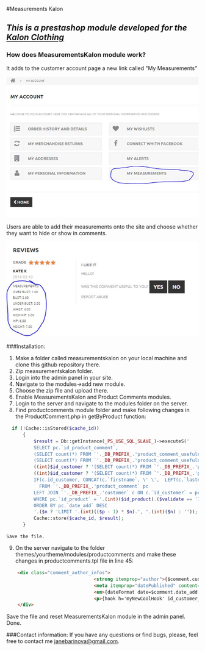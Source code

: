#Measurements Kalon 
## *This is a prestashop module developed for the [Kalon Clothing](http://www.kalonclothing.com/)*
### How does MeasurementsKalon module work?
It adds to the customer account page a new link called "My Measurements"

![My Account Page](myaccount.JPG)

Users are able to add their measurements onto the site and choose whether they want to hide or show in comments.

![Product Comments Page](comments.JPG)

###Installation:
1. Make a folder called measurementskalon on your local machine and clone this github repository there. 
2. Zip measurementskalon folder.
3. Login into the admin panel in your site.
4. Navigate to the modules->add new module.
5. Choose the zip file and upload there. 
6. Enable MeasurementsKalon and Product Comments modules.
7. Login to the server and navigate to the modules folder on the server.
8. Find productcomments module folder and make following changes in the ProductComment.php in getByProduct function:

  ```php
    if (!Cache::isStored($cache_id))
		{
			$result = Db::getInstance(_PS_USE_SQL_SLAVE_)->executeS('
			SELECT pc.`id_product_comment`,
			(SELECT count(*) FROM `'._DB_PREFIX_.'product_comment_usefulness` pcu WHERE pcu.`id_product_comment` = pc.`id_product_comment` AND pcu.`usefulness` = 1) as total_useful,
			(SELECT count(*) FROM `'._DB_PREFIX_.'product_comment_usefulness` pcu WHERE pcu.`id_product_comment` = pc.`id_product_comment`) as total_advice, '.
			((int)$id_customer ? '(SELECT count(*) FROM `'._DB_PREFIX_.'product_comment_usefulness` pcuc WHERE pcuc.`id_product_comment` = pc.`id_product_comment` AND pcuc.id_customer = '.(int)$id_customer.') as customer_advice, ' : '').
			((int)$id_customer ? '(SELECT count(*) FROM `'._DB_PREFIX_.'product_comment_report` pcrc WHERE pcrc.`id_product_comment` = pc.`id_product_comment` AND pcrc.id_customer = '.(int)$id_customer.') as customer_report, ' : '').'
			IF(c.id_customer, CONCAT(c.`firstname`, \' \',  LEFT(c.`lastname`, 1)), pc.customer_name) customer_name, pc.`content`, pc.`grade`, pc.`date_add`, pc.title, pc.id_customer
			  FROM `'._DB_PREFIX_.'product_comment` pc
			LEFT JOIN `'._DB_PREFIX_.'customer` c ON c.`id_customer` = pc.`id_customer`
			WHERE pc.`id_product` = '.(int)($id_product).($validate == '1' ? ' AND pc.`validate` = 1' : '').'
			ORDER BY pc.`date_add` DESC
			'.($n ? 'LIMIT '.(int)(($p - 1) * $n).', '.(int)($n) : ''));
			Cache::store($cache_id, $result);
		}
  ```
    Save the file.
9. On the server navigate to the folder themes/yourtheme/modules/productcomments and make these changes in productcomments.tpl file in line 45:

```html
    <div class="comment_author_infos">
    							<strong itemprop="author">{$comment.customer_name|escape:'html':'UTF-8'}</strong>
    							<meta itemprop="datePublished" content="{$comment.date_add|escape:'html':'UTF-8'|substr:0:10}" />
    							<em>{dateFormat date=$comment.date_add|escape:'html':'UTF-8' full=0}</em>
    							<p>{hook h='myNewCoolHook' id_customer_comments=$comment.id_customer}</p>
    </div>
```
Save the file and reset MeasurementsKalon module in the admin panel. 
Done.

###Contact information:
If you have any questions or find bugs, please, feel free to contact me janebarinova@gmail.com.






